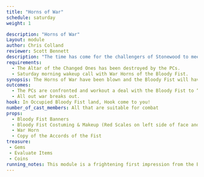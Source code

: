 ```yaml
---
title: "Horns of War"
schedule: saturday
weight: 1

description: "Horns of War"
Layout: module
author: Chris Colland
reviewer: Scott Bennett
description: "The time has come for the challengers of Stonewood to meet the Bloody Fist! The Altar of the Changed Ones was destroyed last night upon arrival, so this is the response and investigation by the Bloody Fist. Answers or blood will be had!"
requirements:
  - The Altar of the Changed Ones has been destroyed by the PCs. 
  - Saturday morning wakeup call with War Horns of the Bloody Fist. 
synopsis: The Horns of War have been blown and the Bloody Fist will have answers. They have come to find out why the Altar of the Changed Ones was destroyed and who is responsible. They won’t settle for less than components, gold, and humiliation from the fools who challenged the mighty Bloody Fist! They will go door to door demanding the ones responsible.
outcomes:
  - The PCs are confronted and workout a deal with the Bloody Fist to “pay” for the destroying of the Altar with Components, Gold, and Humiliation before a Raid Leader.
  - All out war breaks out.
hook: In Occupied Bloody Fist land, Hook come to you!
number_of_cast_members: All that are suitable for combat
props: 
  - Bloody Fist Banners
  - Bloody Fist Costuming & Makeup (Red Scales on left side of face and 4 finger mark warpaint on right side of face)
  - War Horn
  - Copy of the Accords of the Fist
treasure:
 - Gems
 - Evaluate Items
 - Coins
running_notes: This module is a frightening first impression from the Bloody Fist. The NPCs are snarling and beating on their shield and buildings. This is like the Mafia coming in to intimidate people who owe them money and answers. The Bloody fist will be moving as an organized unit around town and not breaking off into search parties for pure intimidation unless the Raid Leader orders them to. They will be cornering people they catch alone and demanding answers. If they get all the accounts, they can from multiple people out of fear then they can pass their “judgement” on the Town and tell them what will make it “correct” in their eyes. This will very likely turn into a mass battle very quickly. If they players pony up on the components, gold, and humiliation (surrendering weapons and spell, also swearing Fealty to the Accords of the Fist) then the Bloody Fist won’t kill anyone, just rough them up a little. 
---
```


